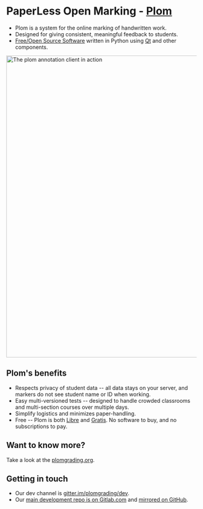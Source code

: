 # PaperLess Open Marking - [Plom](https://plomgrading.org)

  * Plom is a system for the online marking of handwritten work.
  * Designed for giving consistent, meaningful feedback to students.
  * [Free/Open Source Software](https://www.gnu.org/licenses/agpl-3.0.en.html)
    written in Python using [Qt](https://pypi.org/project/PyQt5) and other
    components.

<img src="https://plomgrading.org/images/plomclient.png" width="800px" alt="The plom annotation client in action">


## Plom's benefits

  * Respects privacy of student data -- all data stays on your server,
    and markers do not see student name or ID when working.
  * Easy multi-versioned tests -- designed to handle crowded classrooms
    and multi-section courses over multiple days.
  * Simplify logistics and minimizes paper-handling.
  * Free -- Plom is both [Libre](https://en.wikipedia.org/wiki/Gratis_versus_libre#Libre)
    and [Gratis](https://en.wikipedia.org/wiki/Gratis_versus_libre#Gratis).
    No software to buy, and no subscriptions to pay.


## Want to know more?

Take a look at the [plomgrading.org](https://plomgrading.org).


## Getting in touch

  * Our dev channel is [gitter.im/plomgrading/dev](https://gitter.im/plomgrading/dev).
  * Our [main development repo is on Gitlab.com](https://gitlab.com/plom/plom)
    and [mirrored on GitHub](https://github.com/plomgrading/plom).
